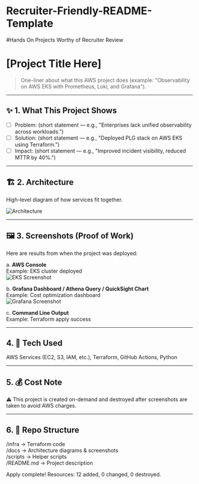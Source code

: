 # Recruiter-Friendly-README-Template
#Hands On Projects Worthy of Recruiter Review
# [Project Title Here]

> One-liner about what this AWS project does (example: "Observability on AWS EKS with Prometheus, Loki, and Grafana").

---

## ✨ 1. What This Project Shows
- [ ] Problem: (short statement — e.g., "Enterprises lack unified observability across workloads.")
- [ ] Solution: (short statement — e.g., "Deployed PLG stack on AWS EKS using Terraform.")
- [ ] Impact: (short statement — e.g., "Improved incident visibility, reduced MTTR by 40%.")

---

## 🏗 2. Architecture
High-level diagram of how services fit together.

![Architecture](docs/architecture.png)

---

## 🖼 3. Screenshots (Proof of Work)
Here are results from when the project was deployed:

a. **AWS Console**  
   Example: EKS cluster deployed  
   ![EKS Screenshot](docs/screenshots/eks-cluster.png)

b. **Grafana Dashboard / Athena Query / QuickSight Chart**  
   Example: Cost optimization dashboard  
   ![Grafana Screenshot](docs/screenshots/grafana-dashboard.png)

c. **Command Line Output**  
   Example: Terraform apply success  
   
---

## 4. 🔧 Tech Used
AWS Services (EC2, S3, IAM, etc.), Terraform, GitHub Actions, Python  

---

## 5. 💰 Cost Note
⚠️ This project is created on-demand and destroyed after screenshots are taken to avoid AWS charges.  

---

## 6. 📂 Repo Structure
/infra       -> Terraform code  
/docs        -> Architecture diagrams & screenshots  
/scripts     -> Helper scripts  
/README.md   -> Project description  

   
   Apply complete! Resources: 12 added, 0 changed, 0 destroyed.
